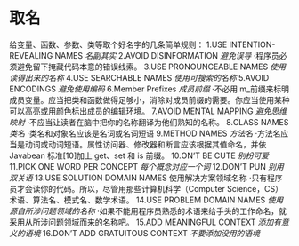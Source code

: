 # 取名
给变量、函数、参数、类等取个好名字的几条简单规则：
    1.USE INTENTION-REVEALING NAMES *名副其实*
    2.AVOID DISINFORMATION *避免误导*
        ·程序员必须避免留下掩藏代码本意的错误线索。
    3.USE PRONOUNCEABLE NAMES *使用读得出来的名称*
    4.USE SEARCHABLE NAMES *使用可搜索的名称*
    5.AVOID ENCODINGS *避免使用编码*
    6.Member Prefixes *成员前缀*
        ·不必用 m_前缀来标明成员变量。应当把类和函数做得足够小，消除对成员前缀的需要。你应当使用某种可以高亮或用颜色标出成员的编辑环境。
    7.AVOID MENTAL MAPPING *避免思维映射*
        ·不应当让读者在脑中把你的名称翻译为他们熟知的名称。
    8.CLASS NAMES *类名*
        ·类名和对象名应该是名词或名词短语
    9.METHOD NAMES *方法名*
        ·方法名应当是动词或动词短语。属性访问器、修改器和断言应该根据其值命名，并依 Javabean 标准[10]加上 get、set 和 is 前缀。
    10.ON’T BE CUTE *别扮可爱*
    11.PICK ONE WORD PER CONCEPT *每个概念对应一个词*
    12.DON’T PUN *别用双关语*
    13.USE SOLUTION DOMAIN NAMES 使用解决方案领域名称
        ·只有程序员才会读你的代码。所以，尽管用那些计算机科学（Computer Science，CS）术语、算法名、模式名、数学术语。
    14.USE PROBLEM DOMAIN NAMES *使用源自所涉问题领域的名称*
        ·如果不能用程序员熟悉的术语来给手头的工作命名，就采用从所涉问题领域而来的名称吧。
    15.ADD MEANINGFUL CONTEXT *添加有意义的语境*
    16.DON’T ADD GRATUITOUS CONTEXT *不要添加没用的语境*



